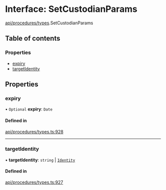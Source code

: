 # Interface: SetCustodianParams

[api/procedures/types](../wiki/api.procedures.types).SetCustodianParams

## Table of contents

### Properties

- [expiry](../wiki/api.procedures.types.SetCustodianParams#expiry)
- [targetIdentity](../wiki/api.procedures.types.SetCustodianParams#targetidentity)

## Properties

### expiry

• `Optional` **expiry**: `Date`

#### Defined in

[api/procedures/types.ts:928](https://github.com/PolymeshAssociation/polymesh-sdk/blob/07a4c5b0/src/api/procedures/types.ts#L928)

___

### targetIdentity

• **targetIdentity**: `string` \| [`Identity`](../wiki/api.entities.Identity.Identity)

#### Defined in

[api/procedures/types.ts:927](https://github.com/PolymeshAssociation/polymesh-sdk/blob/07a4c5b0/src/api/procedures/types.ts#L927)
